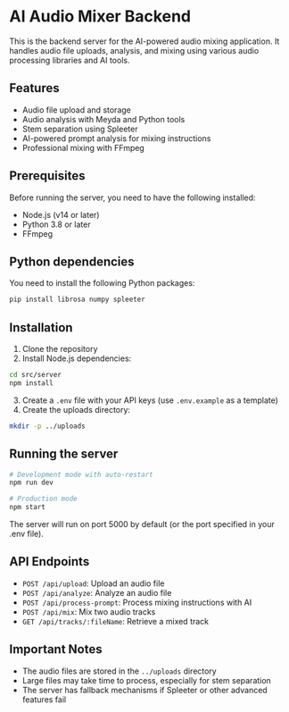 
# AI Audio Mixer Backend

This is the backend server for the AI-powered audio mixing application. It handles audio file uploads, analysis, and mixing using various audio processing libraries and AI tools.

## Features

- Audio file upload and storage
- Audio analysis with Meyda and Python tools
- Stem separation using Spleeter
- AI-powered prompt analysis for mixing instructions
- Professional mixing with FFmpeg

## Prerequisites

Before running the server, you need to have the following installed:

- Node.js (v14 or later)
- Python 3.8 or later
- FFmpeg

## Python dependencies

You need to install the following Python packages:

```bash
pip install librosa numpy spleeter
```

## Installation

1. Clone the repository
2. Install Node.js dependencies:

```bash
cd src/server
npm install
```

3. Create a `.env` file with your API keys (use `.env.example` as a template)
4. Create the uploads directory:

```bash
mkdir -p ../uploads
```

## Running the server

```bash
# Development mode with auto-restart
npm run dev

# Production mode
npm start
```

The server will run on port 5000 by default (or the port specified in your .env file).

## API Endpoints

- `POST /api/upload`: Upload an audio file
- `POST /api/analyze`: Analyze an audio file
- `POST /api/process-prompt`: Process mixing instructions with AI
- `POST /api/mix`: Mix two audio tracks
- `GET /api/tracks/:fileName`: Retrieve a mixed track

## Important Notes

- The audio files are stored in the `../uploads` directory
- Large files may take time to process, especially for stem separation
- The server has fallback mechanisms if Spleeter or other advanced features fail
